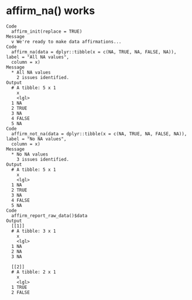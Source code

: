 # affirm_na() works

    Code
      affirm_init(replace = TRUE)
    Message
      v We're ready to make data affirmations...
    Code
      affirm_na(data = dplyr::tibble(x = c(NA, TRUE, NA, FALSE, NA)), label = "All NA values",
      column = x)
    Message
      * All NA values
        2 issues identified.
    Output
      # A tibble: 5 x 1
        x    
        <lgl>
      1 NA   
      2 TRUE 
      3 NA   
      4 FALSE
      5 NA   
    Code
      affirm_not_na(data = dplyr::tibble(x = c(NA, TRUE, NA, FALSE, NA)), label = "No NA values",
      column = x)
    Message
      * No NA values
        3 issues identified.
    Output
      # A tibble: 5 x 1
        x    
        <lgl>
      1 NA   
      2 TRUE 
      3 NA   
      4 FALSE
      5 NA   
    Code
      affirm_report_raw_data()$data
    Output
      [[1]]
      # A tibble: 3 x 1
        x    
        <lgl>
      1 NA   
      2 NA   
      3 NA   
      
      [[2]]
      # A tibble: 2 x 1
        x    
        <lgl>
      1 TRUE 
      2 FALSE
      

